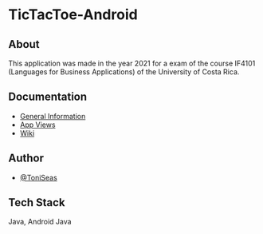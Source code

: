 # TicTacToe-Android

## About
This application was made in the year 2021 for a exam of the course IF4101 (Languages for Business Applications) of the University of Costa Rica.

## Documentation

* [General Information](https://github.com/ToniSeas/TicTacToe-Android/wiki#general-information)
* [App Views](https://github.com/ToniSeas/TicTacToe-Android/wiki#app-views)
* [Wiki](https://github.com/ToniSeas/TicTacToe-Android/wiki)

## Author
- [@ToniSeas](https://github.com/ToniSeas)

## Tech Stack

Java, Android Java
